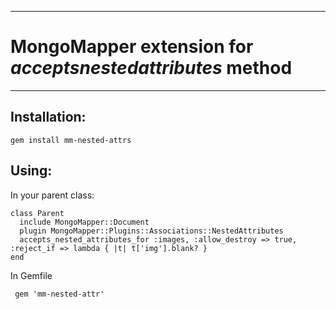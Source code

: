 <hr>

<h1>MongoMapper extension for <strong><em>accepts<em>nested</em>attributes</em></strong> method</h1>

<hr>

<h2>Installation:</h2>

<pre><code>gem install mm-nested-attrs
</code></pre>

<h2>Using:</h2>

<p>In your parent class:</p>

<pre><code>class Parent
  include MongoMapper::Document
  plugin MongoMapper::Plugins::Associations::NestedAttributes
  accepts_nested_attributes_for :images, :allow_destroy =&gt; true, :reject_if =&gt; lambda { |t| t[&#39;img&#39;].blank? }
end
</code></pre>

<p>In Gemfile</p>

<pre><code> gem &#39;mm-nested-attr&#39;
</code></pre>
